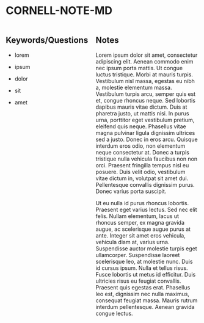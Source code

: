 # CORNELL-NOTE-MD

<div style="display: grid; grid-template-columns: 1fr 4fr; gap: 20px;">
  <div>

## Keywords/Questions

- lorem
- ipsum
- dolor
- sit
- amet

  </div>
  <div>

## Notes

Lorem ipsum dolor sit amet, consectetur adipiscing elit. Aenean commodo enim nec ipsum porta mattis. Ut congue luctus tristique. Morbi at mauris turpis. Vestibulum nisl massa, egestas eu nibh a, molestie elementum massa. Vestibulum turpis arcu, semper quis est et, congue rhoncus neque. Sed lobortis dapibus mauris vitae dictum. Duis at pharetra justo, ut mattis nisi. In purus urna, porttitor eget vestibulum pretium, eleifend quis neque. Phasellus vitae magna pulvinar ligula dignissim ultrices sed a justo. Donec in eros arcu. Quisque interdum eros odio, non elementum neque consectetur at. Donec a turpis tristique nulla vehicula faucibus non non orci. Praesent fringilla tempus nisl eu posuere. Duis velit odio, vestibulum vitae dictum in, volutpat sit amet dui. Pellentesque convallis dignissim purus. Donec varius porta suscipit.

Ut eu nulla id purus rhoncus lobortis. Praesent eget varius lectus. Sed nec elit felis. Nullam elementum, lacus ut rhoncus semper, ex magna gravida augue, ac scelerisque augue purus at ante. Integer sit amet eros vehicula, vehicula diam at, varius urna. Suspendisse auctor molestie turpis eget ullamcorper. Suspendisse laoreet scelerisque leo, at molestie nunc. Duis id cursus ipsum. Nulla et tellus risus. Fusce lobortis ut metus id efficitur. Duis ultricies risus eu feugiat convallis. Praesent quis egestas erat. Phasellus leo est, dignissim nec nulla maximus, consequat feugiat massa. Mauris rutrum interdum pellentesque. Aenean gravida congue lectus.

  </div>
</div>
